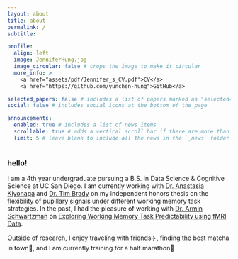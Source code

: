 ```yaml
---
layout: about
title: about
permalink: /
subtitle: 

profile:
  align: left
  image: JenniferHung.jpg
  image_circular: false # crops the image to make it circular
  more_info: >
    <a href="assets/pdf/Jennifer_s_CV.pdf">CV</a>
    <a href="https://github.com/yunchen-hung">GitHub</a>

selected_papers: false # includes a list of papers marked as "selected={true}"
social: false # includes social icons at the bottom of the page

announcements:
  enabled: true # includes a list of news items
  scrollable: true # adds a vertical scroll bar if there are more than 3 news items
  limit: 5 # leave blank to include all the news in the `_news` folder
---
```


### hello!

I am a 4th year undergraduate pursuing a B.S. in Data Science & Cognitive Science at UC San Diego. I am currently working with [Dr. Anastasia Kiyonaga](https://www.kiyonagalab.org/pi-anastasia-kiyonaga) and [Dr. Tim Brady](https://bradylab.ucsd.edu/people.html) on my independent honors thesis on the flexibility of pupillary signals under different working memory task strategies. In the past, I had the pleasure of working with [Dr. Armin Schwartzman](https://schwartzman.scholar.st) on [Exploring Working Memory Task Predictability using fMRI Data](https://drive.google.com/file/d/1Alh3EjBe8erQRdZTWuVt4Q8l2W-dl-4U/view).

Outside of research, I enjoy traveling with friends✈️, finding the best matcha in town🍵, and I am currently training for a half marathon🏃

